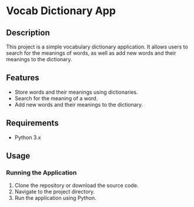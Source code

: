 # **Vocab Dictionary App**

## Description
This project is a simple vocabulary dictionary application. It allows users to search for the meanings of words, as well as add new words and their meanings to the dictionary.

## Features
- Store words and their meanings using dictionaries.
- Search for the meaning of a word.
- Add new words and their meanings to the dictionary.

## Requirements
- Python 3.x

## Usage

### Running the Application
1. Clone the repository or download the source code.
2. Navigate to the project directory.
3. Run the application using Python.
